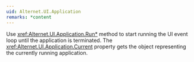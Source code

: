 ```yaml
---
uid: Alternet.UI.Application
remarks: *content
---
```

Use <xref:Alternet.UI.Application.Run*> method to start running the UI event loop until the application is terminated.
The <xref:Alternet.UI.Application.Current> property gets the object representing the currently running application.